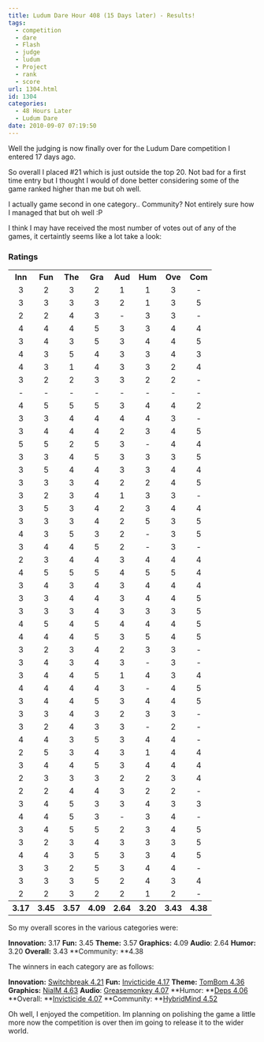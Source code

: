 ```yaml
---
title: Ludum Dare Hour 408 (15 Days later) - Results!
tags:
  - competition
  - dare
  - Flash
  - judge
  - ludum
  - Project
  - rank
  - score
url: 1304.html
id: 1304
categories:
  - 48 Hours Later
  - Ludum Dare
date: 2010-09-07 07:19:50
---
```


Well the judging is now finally over for the Ludum Dare competition I entered 17 days ago.

So overall I placed #21 which is just outside the top 20\. Not bad for a first time entry but I thought I would of done better considering some of the game ranked higher than me but oh well.

<!-- more -->

I actually game second in one category.. Community? Not entirely sure how I managed that but oh well :P

I think I may have received the most number of votes out of any of the games, it certaintly seems like a lot take a look:

### Ratings

<table>
<tbody>
<tr>
<th>Inn</th>
<th>Fun</th>
<th>The</th>
<th>Gra</th>
<th>Aud</th>
<th>Hum</th>
<th>Ove</th>
<th>Com</th>
</tr>
<tr>
<td align="center">3</td>
<td align="center">2</td>
<td align="center">3</td>
<td align="center">2</td>
<td align="center">1</td>
<td align="center">1</td>
<td align="center">3</td>
<td align="center">-</td>
</tr>
<tr>
<td align="center">3</td>
<td align="center">3</td>
<td align="center">3</td>
<td align="center">3</td>
<td align="center">2</td>
<td align="center">1</td>
<td align="center">3</td>
<td align="center">5</td>
</tr>
<tr>
<td align="center">2</td>
<td align="center">2</td>
<td align="center">4</td>
<td align="center">3</td>
<td align="center">-</td>
<td align="center">3</td>
<td align="center">3</td>
<td align="center">-</td>
</tr>
<tr>
<td align="center">4</td>
<td align="center">4</td>
<td align="center">4</td>
<td align="center">5</td>
<td align="center">3</td>
<td align="center">3</td>
<td align="center">4</td>
<td align="center">4</td>
</tr>
<tr>
<td align="center">3</td>
<td align="center">4</td>
<td align="center">3</td>
<td align="center">5</td>
<td align="center">3</td>
<td align="center">4</td>
<td align="center">4</td>
<td align="center">5</td>
</tr>
<tr>
<td align="center">4</td>
<td align="center">3</td>
<td align="center">5</td>
<td align="center">4</td>
<td align="center">3</td>
<td align="center">3</td>
<td align="center">4</td>
<td align="center">3</td>
</tr>
<tr>
<td align="center">4</td>
<td align="center">3</td>
<td align="center">1</td>
<td align="center">4</td>
<td align="center">3</td>
<td align="center">3</td>
<td align="center">2</td>
<td align="center">4</td>
</tr>
<tr>
<td align="center">3</td>
<td align="center">2</td>
<td align="center">2</td>
<td align="center">3</td>
<td align="center">3</td>
<td align="center">2</td>
<td align="center">2</td>
<td align="center">-</td>
</tr>
<tr>
<td align="center">-</td>
<td align="center">-</td>
<td align="center">-</td>
<td align="center">-</td>
<td align="center">-</td>
<td align="center">-</td>
<td align="center">-</td>
<td align="center">-</td>
</tr>
<tr>
<td align="center">4</td>
<td align="center">5</td>
<td align="center">5</td>
<td align="center">5</td>
<td align="center">3</td>
<td align="center">4</td>
<td align="center">4</td>
<td align="center">2</td>
</tr>
<tr>
<td align="center">3</td>
<td align="center">3</td>
<td align="center">4</td>
<td align="center">4</td>
<td align="center">4</td>
<td align="center">4</td>
<td align="center">3</td>
<td align="center">-</td>
</tr>
<tr>
<td align="center">3</td>
<td align="center">4</td>
<td align="center">4</td>
<td align="center">4</td>
<td align="center">2</td>
<td align="center">3</td>
<td align="center">4</td>
<td align="center">5</td>
</tr>
<tr>
<td align="center">5</td>
<td align="center">5</td>
<td align="center">2</td>
<td align="center">5</td>
<td align="center">3</td>
<td align="center">-</td>
<td align="center">4</td>
<td align="center">4</td>
</tr>
<tr>
<td align="center">3</td>
<td align="center">3</td>
<td align="center">4</td>
<td align="center">5</td>
<td align="center">3</td>
<td align="center">3</td>
<td align="center">3</td>
<td align="center">5</td>
</tr>
<tr>
<td align="center">3</td>
<td align="center">5</td>
<td align="center">4</td>
<td align="center">4</td>
<td align="center">3</td>
<td align="center">3</td>
<td align="center">4</td>
<td align="center">4</td>
</tr>
<tr>
<td align="center">3</td>
<td align="center">3</td>
<td align="center">3</td>
<td align="center">4</td>
<td align="center">2</td>
<td align="center">2</td>
<td align="center">4</td>
<td align="center">5</td>
</tr>
<tr>
<td align="center">3</td>
<td align="center">2</td>
<td align="center">3</td>
<td align="center">4</td>
<td align="center">1</td>
<td align="center">3</td>
<td align="center">3</td>
<td align="center">-</td>
</tr>
<tr>
<td align="center">3</td>
<td align="center">5</td>
<td align="center">3</td>
<td align="center">4</td>
<td align="center">2</td>
<td align="center">3</td>
<td align="center">4</td>
<td align="center">4</td>
</tr>
<tr>
<td align="center">3</td>
<td align="center">3</td>
<td align="center">3</td>
<td align="center">4</td>
<td align="center">2</td>
<td align="center">5</td>
<td align="center">3</td>
<td align="center">5</td>
</tr>
<tr>
<td align="center">4</td>
<td align="center">3</td>
<td align="center">5</td>
<td align="center">3</td>
<td align="center">2</td>
<td align="center">-</td>
<td align="center">3</td>
<td align="center">5</td>
</tr>
<tr>
<td align="center">3</td>
<td align="center">4</td>
<td align="center">4</td>
<td align="center">5</td>
<td align="center">2</td>
<td align="center">-</td>
<td align="center">3</td>
<td align="center">-</td>
</tr>
<tr>
<td align="center">2</td>
<td align="center">3</td>
<td align="center">4</td>
<td align="center">4</td>
<td align="center">3</td>
<td align="center">4</td>
<td align="center">4</td>
<td align="center">4</td>
</tr>
<tr>
<td align="center">4</td>
<td align="center">5</td>
<td align="center">5</td>
<td align="center">5</td>
<td align="center">4</td>
<td align="center">5</td>
<td align="center">5</td>
<td align="center">4</td>
</tr>
<tr>
<td align="center">3</td>
<td align="center">4</td>
<td align="center">3</td>
<td align="center">4</td>
<td align="center">3</td>
<td align="center">4</td>
<td align="center">4</td>
<td align="center">4</td>
</tr>
<tr>
<td align="center">3</td>
<td align="center">3</td>
<td align="center">4</td>
<td align="center">4</td>
<td align="center">3</td>
<td align="center">4</td>
<td align="center">4</td>
<td align="center">5</td>
</tr>
<tr>
<td align="center">3</td>
<td align="center">3</td>
<td align="center">3</td>
<td align="center">4</td>
<td align="center">3</td>
<td align="center">3</td>
<td align="center">3</td>
<td align="center">5</td>
</tr>
<tr>
<td align="center">4</td>
<td align="center">5</td>
<td align="center">4</td>
<td align="center">5</td>
<td align="center">4</td>
<td align="center">4</td>
<td align="center">4</td>
<td align="center">5</td>
</tr>
<tr>
<td align="center">4</td>
<td align="center">4</td>
<td align="center">4</td>
<td align="center">5</td>
<td align="center">3</td>
<td align="center">5</td>
<td align="center">4</td>
<td align="center">5</td>
</tr>
<tr>
<td align="center">3</td>
<td align="center">2</td>
<td align="center">3</td>
<td align="center">4</td>
<td align="center">2</td>
<td align="center">3</td>
<td align="center">3</td>
<td align="center">-</td>
</tr>
<tr>
<td align="center">3</td>
<td align="center">4</td>
<td align="center">3</td>
<td align="center">4</td>
<td align="center">3</td>
<td align="center">-</td>
<td align="center">3</td>
<td align="center">-</td>
</tr>
<tr>
<td align="center">3</td>
<td align="center">4</td>
<td align="center">4</td>
<td align="center">5</td>
<td align="center">1</td>
<td align="center">4</td>
<td align="center">3</td>
<td align="center">4</td>
</tr>
<tr>
<td align="center">4</td>
<td align="center">4</td>
<td align="center">4</td>
<td align="center">4</td>
<td align="center">3</td>
<td align="center">-</td>
<td align="center">4</td>
<td align="center">5</td>
</tr>
<tr>
<td align="center">3</td>
<td align="center">4</td>
<td align="center">4</td>
<td align="center">5</td>
<td align="center">3</td>
<td align="center">4</td>
<td align="center">4</td>
<td align="center">5</td>
</tr>
<tr>
<td align="center">3</td>
<td align="center">3</td>
<td align="center">4</td>
<td align="center">3</td>
<td align="center">2</td>
<td align="center">3</td>
<td align="center">3</td>
<td align="center">-</td>
</tr>
<tr>
<td align="center">3</td>
<td align="center">2</td>
<td align="center">4</td>
<td align="center">3</td>
<td align="center">3</td>
<td align="center">-</td>
<td align="center">2</td>
<td align="center">-</td>
</tr>
<tr>
<td align="center">4</td>
<td align="center">4</td>
<td align="center">3</td>
<td align="center">5</td>
<td align="center">3</td>
<td align="center">4</td>
<td align="center">4</td>
<td align="center">-</td>
</tr>
<tr>
<td align="center">2</td>
<td align="center">5</td>
<td align="center">3</td>
<td align="center">4</td>
<td align="center">3</td>
<td align="center">1</td>
<td align="center">4</td>
<td align="center">4</td>
</tr>
<tr>
<td align="center">3</td>
<td align="center">4</td>
<td align="center">4</td>
<td align="center">5</td>
<td align="center">3</td>
<td align="center">4</td>
<td align="center">4</td>
<td align="center">4</td>
</tr>
<tr>
<td align="center">2</td>
<td align="center">3</td>
<td align="center">3</td>
<td align="center">3</td>
<td align="center">2</td>
<td align="center">2</td>
<td align="center">3</td>
<td align="center">4</td>
</tr>
<tr>
<td align="center">2</td>
<td align="center">2</td>
<td align="center">4</td>
<td align="center">4</td>
<td align="center">3</td>
<td align="center">2</td>
<td align="center">2</td>
<td align="center">-</td>
</tr>
<tr>
<td align="center">3</td>
<td align="center">4</td>
<td align="center">5</td>
<td align="center">3</td>
<td align="center">3</td>
<td align="center">4</td>
<td align="center">3</td>
<td align="center">3</td>
</tr>
<tr>
<td align="center">4</td>
<td align="center">4</td>
<td align="center">5</td>
<td align="center">3</td>
<td align="center">-</td>
<td align="center">3</td>
<td align="center">4</td>
<td align="center">-</td>
</tr>
<tr>
<td align="center">3</td>
<td align="center">4</td>
<td align="center">5</td>
<td align="center">5</td>
<td align="center">2</td>
<td align="center">3</td>
<td align="center">4</td>
<td align="center">5</td>
</tr>
<tr>
<td align="center">3</td>
<td align="center">2</td>
<td align="center">3</td>
<td align="center">4</td>
<td align="center">3</td>
<td align="center">3</td>
<td align="center">3</td>
<td align="center">5</td>
</tr>
<tr>
<td align="center">4</td>
<td align="center">4</td>
<td align="center">3</td>
<td align="center">5</td>
<td align="center">3</td>
<td align="center">3</td>
<td align="center">4</td>
<td align="center">5</td>
</tr>
<tr>
<td align="center">3</td>
<td align="center">3</td>
<td align="center">2</td>
<td align="center">5</td>
<td align="center">3</td>
<td align="center">4</td>
<td align="center">4</td>
<td align="center">-</td>
</tr>
<tr>
<td align="center">3</td>
<td align="center">3</td>
<td align="center">3</td>
<td align="center">5</td>
<td align="center">2</td>
<td align="center">4</td>
<td align="center">3</td>
<td align="center">4</td>
</tr>
<tr>
<td align="center">2</td>
<td align="center">2</td>
<td align="center">3</td>
<td align="center">2</td>
<td align="center">2</td>
<td align="center">1</td>
<td align="center">2</td>
<td align="center">-</td>
</tr>
<tr>
<th align="center">3.17</th>
<th align="center">3.45</th>
<th align="center">3.57</th>
<th align="center">4.09</th>
<th align="center">2.64</th>
<th align="center">3.20</th>
<th align="center">3.43</th>
<th align="center">4.38</th>
</tr>
</tbody>
</table>
So my overall scores in the various categories were:

**Innovation:** 3.17
**Fun:** 3.45
**Theme:** 3.57
**Graphics:** 4.09
**Audio**: 2.64
**Humor:** 3.20
**Overall:** 3.43
**Community: **4.38

The winners in each category are as follows:

**Innovation:** [Switchbreak 4.21](https://www.ludumdare.com/compo/ludum-dare-18/?uid=2645)
**Fun:** [Invicticide 4.17](https://www.ludumdare.com/compo/ludum-dare-18/?uid=2073)
**Theme:** [TomBom 4.36](https://www.ludumdare.com/compo/ludum-dare-18/?uid=2604)
**Graphics:** [NialM 4.63](https://www.ludumdare.com/compo/ludum-dare-18/?uid=785)
**Audio**: [Greasemonkey 4.07](https://www.ludumdare.com/compo/ludum-dare-18/?uid=2396)
**Humor: **[Deps 4.06](https://www.ludumdare.com/compo/ludum-dare-18/?uid=1116)
**Overall: **[Invicticide 4.07](https://www.ludumdare.com/compo/ludum-dare-18/?uid=2073)
**Community: **[HybridMind 4.52](https://www.ludumdare.com/compo/ludum-dare-18/?uid=234)

Oh well, I enjoyed the competition. Im planning on polishing the game a little more now the competition is over then im going to release it to the wider world.
